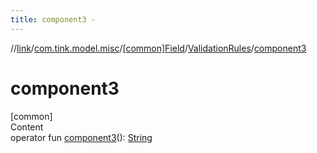 ```yaml
---
title: component3 -
---
```

//[link](../../../index.md)/[com.tink.model.misc](../../index.md)/[[common]Field](../index.md)/[ValidationRules](index.md)/[component3](component3.md)



# component3  
[common]  
Content  
operator fun [component3](component3.md)(): [String](https://kotlinlang.org/api/latest/jvm/stdlib/kotlin/-string/index.html)  



